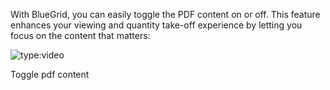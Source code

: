 With BlueGrid, you can easily toggle the PDF content on or off. This feature enhances your viewing and quantity take-off experience by letting you focus on the content that matters:

![type:video](https://www.youtube.com/embed/frRse8PVvuU?si=61eqdc96Sij4hlc5)
<figcaption>Toggle pdf content</figcaption>